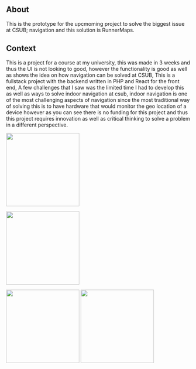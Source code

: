 ## About
This is the prototype for the upcmoming project to solve the biggest issue at CSUB; navigation and this solution is RunnerMaps.

## Context
This is a project for a course at my university, this was made in 3 weeks and thus the UI is not looking to good, however the functionality is good as well as shows the idea on how navigation can be solved at CSUB, This is a fullstack project with the backend written in PHP and React for the front end, A few challenges that I saw was the limited time I had to develop this as well as ways to solve indoor navigation at csub, indoor navigation is one of the most challenging aspects of navigation since the most traditional way of solving this is to have hardware that would monitor the geo location of a device however as you can see there is no funding for this project and thus this project requires innovation as well as critical thinking to solve a problem in a different perspective.

<img 
      src="/public/RunnerMaps4.gif" 
      height=200px 
   />

<img 
      src="/public/2mv.png" 
      height=200px 
   />
   
   <img 
      src="/public/3mv.png" 
      height=200px 
   />
   <img 
      src="/public/4mv.png" 
      height=200px 
   />
